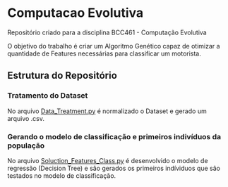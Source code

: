 # Computacao Evolutiva
 
Repositório criado para a disciplina BCC461 - Computação Evolutiva

O objetivo do trabalho é criar um Algoritmo Genético capaz de otimizar a quantidade de Features necessárias para classificar um motorista. 

## Estrutura do Repositório
### Tratamento do Dataset
No arquivo [Data_Treatment.py](https://github.com/cggcaio/Computacao_Evolutiva/blob/master/Data_Treatment.py) é normalizado o Dataset e gerado um arquivo .csv.

### Gerando o modelo de classificação e primeiros indivíduos da população
No arquivo [Soluction_Features_Class.py](https://github.com/cggcaio/Computacao_Evolutiva/blob/master/Soluction_Features_Class.py) é desenvolvido o modelo de regressão (Decision Tree) e são gerados os primeiros indíviduos que são testados no modelo de classificação.
